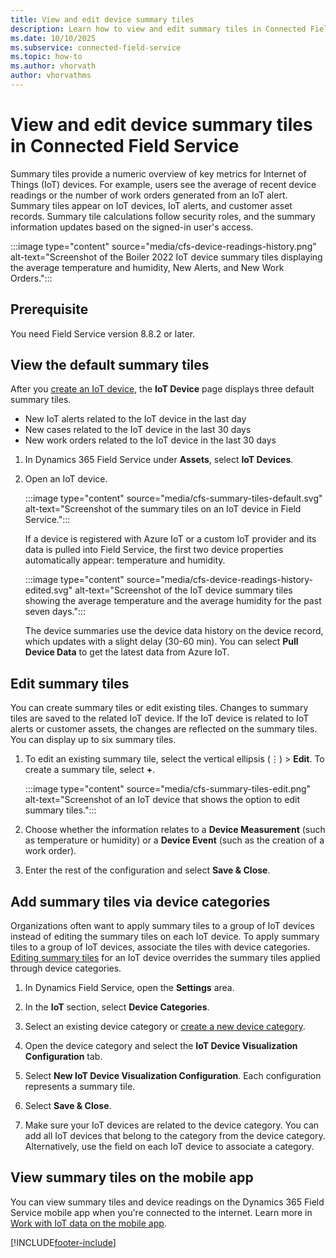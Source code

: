 ```yaml
---
title: View and edit device summary tiles
description: Learn how to view and edit summary tiles in Connected Field Service for Dynamics 365 Field Service.
ms.date: 10/10/2025
ms.subservice: connected-field-service
ms.topic: how-to
ms.author: vhorvath
author: vhorvathms
---
```


# View and edit device summary tiles in Connected Field Service

Summary tiles provide a numeric overview of key metrics for Internet of Things (IoT) devices. For example, users see the average of recent device readings or the number of work orders generated from an IoT alert. Summary tiles appear on IoT devices, IoT alerts, and customer asset records. Summary tile calculations follow security roles, and the summary information updates based on the signed-in user's access.  

:::image type="content" source="media/cfs-device-readings-history.png" alt-text="Screenshot of the Boiler 2022 IoT device summary tiles displaying the average temperature and humidity, New Alerts, and New Work Orders.":::

## Prerequisite

You need Field Service version 8.8.2 or later.

## View the default summary tiles

After you [create an IoT device](cfs-register-devices.md), the **IoT Device** page displays three default summary tiles.

- New IoT alerts related to the IoT device in the last day
- New cases related to the IoT device in the last 30 days
- New work orders related to the IoT device in the last 30 days

1. In Dynamics 365 Field Service under **Assets**, select **IoT Devices**.

1. Open an IoT device.

   :::image type="content" source="media/cfs-summary-tiles-default.svg" alt-text="Screenshot of the summary tiles on an IoT device in Field Service.":::

   If a device is registered with Azure IoT or a custom IoT provider and its data is pulled into Field Service, the first two device properties automatically appear: temperature and humidity.

   :::image type="content" source="media/cfs-device-readings-history-edited.svg" alt-text="Screenshot of the IoT device summary tiles showing the average temperature and the average humidity for the past seven days.":::

   The device summaries use the device data history on the device record, which updates with a slight delay (30-60 min). You can select **Pull Device Data** to get the latest data from Azure IoT.

## Edit summary tiles

You can create summary tiles or edit existing tiles. Changes to summary tiles are saved to the related IoT device. If the IoT device is related to IoT alerts or customer assets, the changes are reflected on the summary tiles. You can display up to six summary tiles.

1. To edit an existing summary tile, select the vertical ellipsis (&vellip;) > **Edit**. To create a summary tile, select **+**.

   :::image type="content" source="media/cfs-summary-tiles-edit.png" alt-text="Screenshot of an IoT device that shows the option to edit summary tiles.":::

1. Choose whether the information relates to a **Device Measurement** (such as temperature or humidity) or a **Device Event** (such as the creation of a work order).

1. Enter the rest of the configuration and select **Save & Close**.

## Add summary tiles via device categories

Organizations often want to apply summary tiles to a group of IoT devices instead of editing the summary tiles on each IoT device. To apply summary tiles to a group of IoT devices, associate the tiles with device categories. [Editing summary tiles](#edit-summary-tiles) for an IoT device overrides the summary tiles applied through device categories.  

1. In Dynamics Field Service, open the **Settings** area.  

1. In the **IoT** section, select **Device Categories**.

1. Select an existing device category or [create a new device category](cfs-device-categories.md).  

1. Open the device category and select the **IoT Device Visualization Configuration** tab.

1. Select **New IoT Device Visualization Configuration**. Each configuration represents a summary tile.

1. Select **Save & Close**.

1. Make sure your IoT devices are related to the device category. You can add all IoT devices that belong to the category from the device category. Alternatively, use the field on each IoT device to associate a category.  

## View summary tiles on the mobile app

You can view summary tiles and device readings on the Dynamics 365 Field Service mobile app when you're connected to the internet. Learn more in [Work with IoT data on the mobile app](./cfs-mobile-powerapp.md#view-summary-tiles-and-device-readings).

[!INCLUDE[footer-include](../includes/footer-banner.md)]
